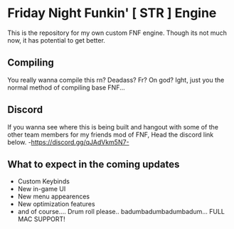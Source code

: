 # Friday Night Funkin' [ STR ] Engine

This is the repository for my own custom FNF engine. Though its not much now, it has potential to get better.

## Compiling

You really wanna compile this rn? Deadass? Fr? On god?
Ight, just you the normal method of compiling base FNF...

## Discord

If you wanna see where this is being built and hangout with some of the other team members for my friends mod of FNF, Head the discord link below.
-https://discord.gg/qJAdVkm5N7-

## What to expect in the coming updates

- Custom Keybinds
- New in-game UI
- New menu appearences
- New optimization features
- and of course.... Drum roll please.. badumbadumbadumbadum... FULL MAC SUPPORT!

